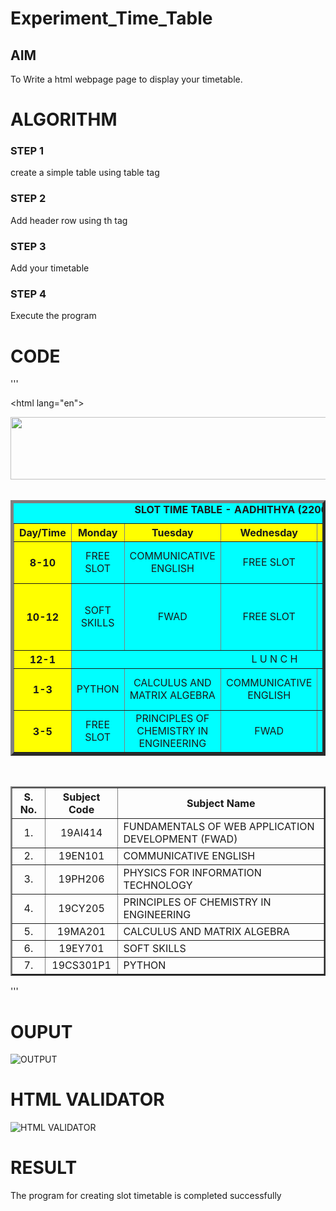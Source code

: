 # Experiment_Time_Table

## AIM
To Write a html webpage page to display your timetable.

# ALGORITHM
### STEP 1
create a simple table using table tag

### STEP 2
Add header row using th tag

### STEP 3
Add your timetable

### STEP 4
Execute the program

# CODE

'''
<!DOCTYPE html>
<html lang="en">
<head>
<title>Slot Timetable</title>
</head>
<body>
<center>
<img src="/static/images/logo.png" height="100" width="540">
</center>
<br>
<table align="center" width="540" cellspacing="2" cellpadding="4" border="5" bgcolor="cyan">
<caption><b>SLOT TIME TABLE - AADHITHYA (22007979)</b></caption>
<tr align="center">
<th bgcolor="yellow">Day/Time</th>
<th bgcolor="yellow">Monday</th>
<th bgcolor="yellow">Tuesday</th>
<th bgcolor="yellow">Wednesday</th>
<th bgcolor="yellow">Thursday</th>
<th bgcolor="yellow">Friday</th>
</tr>
<tr align="center">
<th bgcolor="yellow">8-10</th>
<td >FREE SLOT</td>
<td>COMMUNICATIVE ENGLISH</td>
<td>FREE SLOT</td>
<td>PHYSICS FOR INFORMATION TECHNOLOGY</td>
<td>PYTHON</td>
</tr>
<tr align="center">
<th bgcolor="yellow">10-12</th>
<td>SOFT SKILLS</td>
<td> FWAD</td>
<td>FREE SLOT</td>
<td>PRINCIPLES OF CHEMISTRY IN ENGINEERING</td>
<td>PHYSICS FOR INFORMATION TECHNOLOGY</td>
</tr>
<tr>
<th bgcolor="yellow">12-1</th>
<td colspan="5" align="center">L U N C H</td>
</tr>
<tr align="center">
<th bgcolor="yellow">1-3</th>
<td > PYTHON</td>
<td>CALCULUS AND MATRIX ALGEBRA</td>
<td>COMMUNICATIVE ENGLISH</td>
<td>FWAD</td>
<td>CALCULUS AND MATRIX ALGEBRA </td>
</tr>
<tr align="center">
<th bgcolor="yellow">3-5</th>
<td > FREE SLOT </td>
<td>PRINCIPLES OF CHEMISTRY IN ENGINEERING</td>
<td>FWAD</td>
<td>FREE SLOT</td>
<td>PYTHON</td>
</tr>
</table>
<br>
<table align="center" cellspacing="2" cellpadding="4" border="2">
<tr align="center">
<th>S. No.</th>
<th>Subject Code</th>
<th>Subject Name</th>
</tr>
<tr>
<td align="center">1.</td>
<td align="center">19AI414</td>
<td>FUNDAMENTALS OF WEB APPLICATION DEVELOPMENT (FWAD)</td>
</tr>
<tr>
<td align="center">2.</td>
<td align="center">19EN101</td>
<td>COMMUNICATIVE ENGLISH</td>
</tr>
<tr>
<td align="center">3.</td>
<td align="center">19PH206</td>
<td>PHYSICS FOR INFORMATION TECHNOLOGY</td>
</tr>
<tr>
<td align="center">4.</td>
<td align="center">19CY205</td>
<td>PRINCIPLES OF CHEMISTRY IN ENGINEERING </td>
</tr>
<tr>
<td align="center">5.</td>
<td align="center">19MA201</td>
<td>CALCULUS AND MATRIX ALGEBRA</td>
</tr>
<tr>
<td align="center">6.</td>
<td align="center">19EY701</td>
<td>SOFT SKILLS</td>
</tr>
<tr>
<td align="center">7.</td>
<td align="center">19CS301P1</td>
<td>PYTHON</td>
</tr>
</table>
</body>
</html>
'''

# OUPUT
![OUTPUT](http://aadhithya.student.saveetha.in:8000/static/images/out.png?raw=true)

# HTML VALIDATOR
![HTML VALIDATOR](http://aadhithya.student.saveetha.in:8000/static/images/valid.png?raw=true)

# RESULT
The program for creating slot timetable is completed successfully 